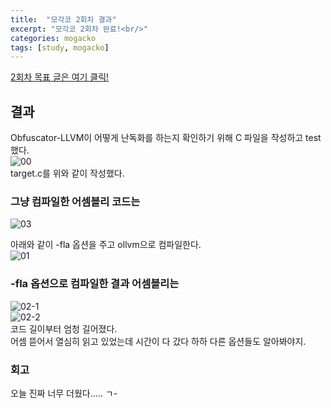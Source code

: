 ```yaml
---
title:  "모각코 2회차 결과"
excerpt: "모각코 2회차 완료!<br/>"
categories: mogacko
tags: [study, mogacko]
--- 
```

[2회차 목표 글은 여기 클릭!](https://realcrystal.github.io/mogacko/2020/07/01/mgk_02_a.html)  
## 결과 
Obfuscator-LLVM이 어떻게 난독화를 하는지 확인하기 위해 C 파일을 작성하고 test했다.  
![00](https://user-images.githubusercontent.com/26894351/86900272-14429200-c146-11ea-8f4b-71015b988ab5.JPG)  
target.c를 위와 같이 작성했다.  

### 그냥 컴파일한 어셈블리 코드는
![03](https://user-images.githubusercontent.com/26894351/86900689-9cc13280-c146-11ea-81cd-cfe9f122cf01.JPG)  

아래와 같이 -fla 옵션을 주고 ollvm으로 컴파일한다.  
![01](https://user-images.githubusercontent.com/26894351/86900808-c5e1c300-c146-11ea-80b0-da1da118ef3a.JPG)  

### -fla 옵션으로 컴파일한 결과 어셈블리는
![02-1](https://user-images.githubusercontent.com/26894351/86900984-fa557f00-c146-11ea-9f89-8f2407d18a10.JPG)  
![02-2](https://user-images.githubusercontent.com/26894351/86901001-fd506f80-c146-11ea-8d8e-2c6b18eff636.JPG)  
코드 길이부터 엄청 길어졌다.  
어셈 뜯어서 열심히 읽고 있었는데 시간이 다 갔다 하하 다른 옵션들도 알아봐야지.  

### 회고
오늘 진짜 너무 더웠다..... ㄱ-  
